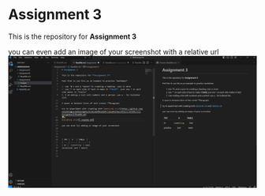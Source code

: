 # Assignment 3

This is the repository for **Assignment 3**



you can even add an image of your screenshot with a relative url
![Alt text](./images/Screenshot.png)




